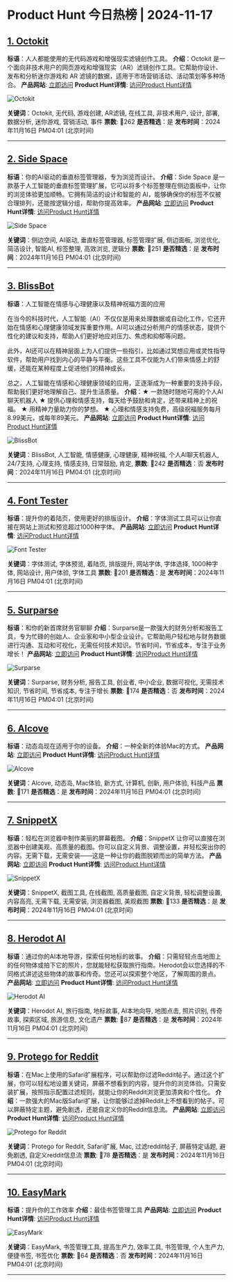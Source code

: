 # Product Hunt 今日热榜 | 2024-11-17

## [1. Octokit](https://www.producthunt.com/posts/octokit-1?utm_campaign=producthunt-api&utm_medium=api-v2&utm_source=Application%3A+phtrends+%28ID%3A+147529%29)
**标语**：人人都能使用的无代码游戏和增强现实滤镜创作工具。
**介绍**：Octokit 是一个面向非技术用户的网页游戏和增强现实（AR）滤镜创作工具。它帮助你设计、发布和分析迷你游戏和 AR 滤镜的数据，适用于市场营销活动、活动策划等多种场合。
**产品网站**: [立即访问](https://www.producthunt.com/r/K7SJXXZ6QACIZD?utm_campaign=producthunt-api&utm_medium=api-v2&utm_source=Application%3A+phtrends+%28ID%3A+147529%29)
**Product Hunt详情**: [访问Product Hunt详情](https://www.producthunt.com/posts/octokit-1?utm_campaign=producthunt-api&utm_medium=api-v2&utm_source=Application%3A+phtrends+%28ID%3A+147529%29)

![Octokit](https://ph-files.imgix.net/7d8b5504-b2c6-4f92-b046-44b9186e9c98.png?auto=format&fit=crop&frame=1&h=512&w=1024)

**关键词**：Octokit, 无代码, 游戏创建, AR滤镜, 在线工具, 非技术用户, 设计, 部署, 数据分析, 迷你游戏, 营销活动, 事件
**票数**: 🔺262
**是否精选**：是
**发布时间**：2024年11月16日 PM04:01 (北京时间)

---

## [2. Side Space](https://www.producthunt.com/posts/side-space?utm_campaign=producthunt-api&utm_medium=api-v2&utm_source=Application%3A+phtrends+%28ID%3A+147529%29)
**标语**：你的AI驱动的垂直标签管理器，专为浏览而设计。
**介绍**：Side Space 是一款基于人工智能的垂直标签管理扩展，它可以将多个标签整理在侧边面板中，让你的浏览体验更加顺畅。它拥有简洁的设计和智能的 AI，能够确保你的标签不仅被合理排列，还能按逻辑分组，帮助你提高效率。
**产品网站**: [立即访问](https://www.producthunt.com/r/TRGKGOVW7U4TDR?utm_campaign=producthunt-api&utm_medium=api-v2&utm_source=Application%3A+phtrends+%28ID%3A+147529%29)
**Product Hunt详情**: [访问Product Hunt详情](https://www.producthunt.com/posts/side-space?utm_campaign=producthunt-api&utm_medium=api-v2&utm_source=Application%3A+phtrends+%28ID%3A+147529%29)

![Side Space](https://ph-files.imgix.net/868f442d-ef7d-40e7-8499-8b8e4beda149.png?auto=format&fit=crop&frame=1&h=512&w=1024)

**关键词**：侧边空间, AI驱动, 垂直标签管理器, 标签管理扩展, 侧边面板, 浏览优化, 简洁设计, 智能AI, 标签整理, 高效浏览, 逻辑分
**票数**: 🔺251
**是否精选**：是
**发布时间**：2024年11月16日 PM04:01 (北京时间)

---

## [3. BlissBot](https://www.producthunt.com/posts/blissbot?utm_campaign=producthunt-api&utm_medium=api-v2&utm_source=Application%3A+phtrends+%28ID%3A+147529%29)
**标语**：人工智能在情感与心理健康以及精神祝福方面的应用

在当今的科技时代，人工智能（AI）不仅仅是用来处理数据或自动化工作，它还开始在情感和心理健康领域发挥重要作用。AI可以通过分析用户的情感状态，提供个性化的建议和支持，帮助人们更好地应对压力、焦虑和抑郁等问题。

此外，AI还可以在精神层面上为人们提供一些指引，比如通过冥想应用或灵性指导软件，帮助用户找到内心的平静与平衡。这些工具不仅能为人们带来情感上的舒缓，还能在某种程度上促进他们的精神成长。

总之，人工智能在情感和心理健康领域的应用，正逐渐成为一种重要的支持手段，帮助我们更好地理解自己、提升生活质量。
**介绍**：★ 一款随时随地可用的个人AI聊天机器人 ★ 提供心理和情感支持，每天给予鼓励和肯定，还带来精神上的祝福。 ★ 用精神力量助力你的梦想。 ★ 心理和情感支持免费，高级祝福服务每月8.99美元，或每年89美元。
**产品网站**: [立即访问](https://www.producthunt.com/r/XOLCDOLJB4L7IK?utm_campaign=producthunt-api&utm_medium=api-v2&utm_source=Application%3A+phtrends+%28ID%3A+147529%29)
**Product Hunt详情**: [访问Product Hunt详情](https://www.producthunt.com/posts/blissbot?utm_campaign=producthunt-api&utm_medium=api-v2&utm_source=Application%3A+phtrends+%28ID%3A+147529%29)

![BlissBot](https://ph-files.imgix.net/ff55c965-7c3c-4a4c-8ae6-1f49caa081b9.jpeg?auto=format&fit=crop&frame=1&h=512&w=1024)

**关键词**：BlissBot, 人工智能, 情感健康, 心理健康, 精神祝福, 个人AI聊天机器人, 24/7支持, 心理支持, 情感支持, 日常鼓励, 肯定,
**票数**: 🔺242
**是否精选**：否
**发布时间**：2024年11月16日 PM04:01 (北京时间)

---

## [4. Font Tester](https://www.producthunt.com/posts/font-tester-2?utm_campaign=producthunt-api&utm_medium=api-v2&utm_source=Application%3A+phtrends+%28ID%3A+147529%29)
**标语**：提升你的着陆页，使用更好的排版设计。
**介绍**：字体测试工具可以让你直接在网站上测试和预览超过1000种字体。
**产品网站**: [立即访问](https://www.producthunt.com/r/C2BBRBLNBYGTVH?utm_campaign=producthunt-api&utm_medium=api-v2&utm_source=Application%3A+phtrends+%28ID%3A+147529%29)
**Product Hunt详情**: [访问Product Hunt详情](https://www.producthunt.com/posts/font-tester-2?utm_campaign=producthunt-api&utm_medium=api-v2&utm_source=Application%3A+phtrends+%28ID%3A+147529%29)

![Font Tester](https://ph-files.imgix.net/7cd72415-d3e8-4fbb-8c9b-4e524697c774.png?auto=format&fit=crop&frame=1&h=512&w=1024)

**关键词**：字体测试, 字体预览, 着陆页, 排版提升, 网站字体, 字体选择, 1000种字体, 网站设计, 用户体验, 字体工具
**票数**: 🔺201
**是否精选**：是
**发布时间**：2024年11月16日 PM04:01 (北京时间)

---

## [5. Surparse](https://www.producthunt.com/posts/surparse?utm_campaign=producthunt-api&utm_medium=api-v2&utm_source=Application%3A+phtrends+%28ID%3A+147529%29)
**标语**：和你的新首席财务官聊聊
**介绍**：Surparse是一款强大的财务分析和报告工具，专为忙碌的创始人、企业家和中小型企业设计。它帮助用户轻松地与财务数据进行沟通、互动和可视化，无需任何技术知识。节省时间，节省成本，专注于业务增长！
**产品网站**: [立即访问](https://www.producthunt.com/r/HVYI4RHI3UCPRJ?utm_campaign=producthunt-api&utm_medium=api-v2&utm_source=Application%3A+phtrends+%28ID%3A+147529%29)
**Product Hunt详情**: [访问Product Hunt详情](https://www.producthunt.com/posts/surparse?utm_campaign=producthunt-api&utm_medium=api-v2&utm_source=Application%3A+phtrends+%28ID%3A+147529%29)

![Surparse](https://ph-files.imgix.net/b884fca7-9933-4131-a673-358508d3e6bc.png?auto=format&fit=crop&frame=1&h=512&w=1024)

**关键词**：Surparse, 财务分析, 报告工具, 创业者, 中小企业, 数据可视化, 无需技术知识, 节省时间, 节省成本, 专注于增长
**票数**: 🔺174
**是否精选**：否
**发布时间**：2024年11月16日 PM04:01 (北京时间)

---

## [6. Alcove](https://www.producthunt.com/posts/alcove-2?utm_campaign=producthunt-api&utm_medium=api-v2&utm_source=Application%3A+phtrends+%28ID%3A+147529%29)
**标语**：动态岛现在适用于你的设备。
**介绍**：一种全新的体验Mac的方式。
**产品网站**: [立即访问](https://www.producthunt.com/r/6L5WYPX5MWRTEU?utm_campaign=producthunt-api&utm_medium=api-v2&utm_source=Application%3A+phtrends+%28ID%3A+147529%29)
**Product Hunt详情**: [访问Product Hunt详情](https://www.producthunt.com/posts/alcove-2?utm_campaign=producthunt-api&utm_medium=api-v2&utm_source=Application%3A+phtrends+%28ID%3A+147529%29)

![Alcove](https://ph-files.imgix.net/190d4afa-60a5-4255-b74c-d98a08cbd6f2.png?auto=format&fit=crop&frame=1&h=512&w=1024)

**关键词**：Alcove, 动态岛, Mac体验, 新方式, 计算机, 创新, 用户体验, 科技产品
**票数**: 🔺171
**是否精选**：是
**发布时间**：2024年11月16日 PM04:01 (北京时间)

---

## [7. SnippetX](https://www.producthunt.com/posts/snippetx?utm_campaign=producthunt-api&utm_medium=api-v2&utm_source=Application%3A+phtrends+%28ID%3A+147529%29)
**标语**：轻松在浏览器中制作美丽的屏幕截图。
**介绍**：SnippetX 让你可以直接在浏览器中创建美观、高质量的截图。你可以自定义背景、调整设置，并轻松突出你的内容。无需下载，无需安装——这是一种让你的截图脱颖而出的简单方法。
**产品网站**: [立即访问](https://www.producthunt.com/r/PN63TNOHLEUAJ5?utm_campaign=producthunt-api&utm_medium=api-v2&utm_source=Application%3A+phtrends+%28ID%3A+147529%29)
**Product Hunt详情**: [访问Product Hunt详情](https://www.producthunt.com/posts/snippetx?utm_campaign=producthunt-api&utm_medium=api-v2&utm_source=Application%3A+phtrends+%28ID%3A+147529%29)

![SnippetX](https://ph-files.imgix.net/59abc7ee-e7a3-4368-9874-c2aa50be7415.png?auto=format&fit=crop&frame=1&h=512&w=1024)

**关键词**：SnippetX, 截图工具, 在线截图, 高质量截图, 自定义背景, 轻松调整设置, 内容高亮, 无需下载, 无需安装, 浏览器截图, 美观截图
**票数**: 🔺133
**是否精选**：是
**发布时间**：2024年11月16日 PM04:01 (北京时间)

---

## [8. Herodot AI](https://www.producthunt.com/posts/herodot-ai-2?utm_campaign=producthunt-api&utm_medium=api-v2&utm_source=Application%3A+phtrends+%28ID%3A+147529%29)
**标语**：通过你的AI本地导游，探索任何地标的故事。
**介绍**：只需轻轻点击地图上的任何物体或拍下它的照片，您就能轻松获取旅行指南。Herodot会以您选择的不同格式讲述这些物体的故事和传奇。您还可以探索整个地区，了解周围的景点。
**产品网站**: [立即访问](https://www.producthunt.com/r/R5NCMJ3F3ZMQ2N?utm_campaign=producthunt-api&utm_medium=api-v2&utm_source=Application%3A+phtrends+%28ID%3A+147529%29)
**Product Hunt详情**: [访问Product Hunt详情](https://www.producthunt.com/posts/herodot-ai-2?utm_campaign=producthunt-api&utm_medium=api-v2&utm_source=Application%3A+phtrends+%28ID%3A+147529%29)

![Herodot AI](https://ph-files.imgix.net/bd27796f-889b-4d57-8925-6a53b55fc748.jpeg?auto=format&fit=crop&frame=1&h=512&w=1024)

**关键词**：Herodot AI, 旅行指南, 地标故事, AI本地向导, 地图点击, 照片识别, 传奇故事, 探索区域, 旅游信息, 文化遗产
**票数**: 🔺87
**是否精选**：是
**发布时间**：2024年11月16日 PM04:01 (北京时间)

---

## [9. Protego for Reddit](https://www.producthunt.com/posts/protego-for-reddit?utm_campaign=producthunt-api&utm_medium=api-v2&utm_source=Application%3A+phtrends+%28ID%3A+147529%29)
**标语**：在Mac上使用的Safari扩展程序，可以帮助你过滤Reddit帖子。通过这个扩展，你可以轻松地设置关键词，屏蔽不想看到的内容，提升你的浏览体验。只需安装扩展，按照指示配置过滤规则，就能让你的Reddit浏览更加清爽和个性化。
**介绍**：一款强大的Mac版Safari扩展，让你能够过滤掉Reddit上不想看到的帖子。可以屏蔽特定主题，避免剧透，还能自定义你的Reddit信息流。
**产品网站**: [立即访问](https://www.producthunt.com/r/W54JZNQEMC3SX3?utm_campaign=producthunt-api&utm_medium=api-v2&utm_source=Application%3A+phtrends+%28ID%3A+147529%29)
**Product Hunt详情**: [访问Product Hunt详情](https://www.producthunt.com/posts/protego-for-reddit?utm_campaign=producthunt-api&utm_medium=api-v2&utm_source=Application%3A+phtrends+%28ID%3A+147529%29)

![Protego for Reddit](https://ph-files.imgix.net/bb6893db-e7d1-482a-a45e-27998c8038fb.png?auto=format&fit=crop&frame=1&h=512&w=1024)

**关键词**：Protego for Reddit, Safari扩展, Mac, 过滤reddit帖子, 屏蔽特定话题, 避免剧透, 自定义reddit信息流
**票数**: 🔺78
**是否精选**：是
**发布时间**：2024年11月16日 PM04:01 (北京时间)

---

## [10. EasyMark](https://www.producthunt.com/posts/easymark-3?utm_campaign=producthunt-api&utm_medium=api-v2&utm_source=Application%3A+phtrends+%28ID%3A+147529%29)
**标语**：提升你的工作效率
**介绍**：最佳书签管理工具
**产品网站**: [立即访问](https://www.producthunt.com/r/NU74WE2N4GOJQF?utm_campaign=producthunt-api&utm_medium=api-v2&utm_source=Application%3A+phtrends+%28ID%3A+147529%29)
**Product Hunt详情**: [访问Product Hunt详情](https://www.producthunt.com/posts/easymark-3?utm_campaign=producthunt-api&utm_medium=api-v2&utm_source=Application%3A+phtrends+%28ID%3A+147529%29)

![EasyMark](https://ph-files.imgix.net/05681375-2a6f-4762-a2e3-990e5cacec06.png?auto=format&fit=crop&frame=1&h=512&w=1024)

**关键词**：EasyMark, 书签管理工具, 提高生产力, 效率工具, 书签管理, 个人生产力, 便捷书签, 书签优化
**票数**: 🔺64
**是否精选**：否
**发布时间**：2024年11月16日 PM04:01 (北京时间)

---

